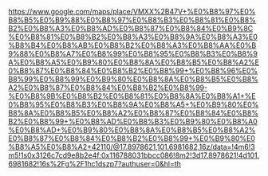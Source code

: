 https://www.google.com/maps/place/VMXX%2B47V+%E0%B8%97%E0%B8%B5%E0%B9%88%E0%B8%97%E0%B8%B3%E0%B8%81%E0%B8%B2%E0%B8%A3%E0%B8%AD%E0%B8%87%E0%B8%84%E0%B9%8C%E0%B8%81%E0%B8%B2%E0%B8%A3%E0%B8%9A%E0%B8%A3%E0%B8%B4%E0%B8%AB%E0%B8%B2%E0%B8%A3%E0%B8%AA%E0%B9%88%E0%B8%A7%E0%B8%99%E0%B8%95%E0%B8%B3%E0%B8%9A%E0%B8%A5%E0%B9%80%E0%B8%8A%E0%B8%B5%E0%B8%A2%E0%B8%87%E0%B8%84%E0%B8%B2%E0%B8%99+%E0%B8%96%E0%B8%99%E0%B8%99%E0%B9%80%E0%B8%8A%E0%B8%B5%E0%B8%A2%E0%B8%87%E0%B8%84%E0%B8%B2%E0%B8%99-%E0%B8%9B%E0%B8%B2%E0%B8%81%E0%B8%8A%E0%B8%A1+%E0%B8%95%E0%B8%B3%E0%B8%9A%E0%B8%A5+%E0%B9%80%E0%B8%8A%E0%B8%B5%E0%B8%A2%E0%B8%87%E0%B8%84%E0%B8%B2%E0%B8%99+%E0%B8%AD%E0%B8%B3%E0%B9%80%E0%B8%A0%E0%B8%AD+%E0%B9%80%E0%B8%8A%E0%B8%B5%E0%B8%A2%E0%B8%87%E0%B8%84%E0%B8%B2%E0%B8%99+%E0%B9%80%E0%B8%A5%E0%B8%A2+42110/@17.8978621,101.6981682,16z/data=!4m6!3m5!1s0x3126c7cd9e8b2e4f:0x116788031bbcc086!8m2!3d17.8978621!4d101.6981682!16s%2Fg%2F1hc1dszp7?authuser=0&hl=th
